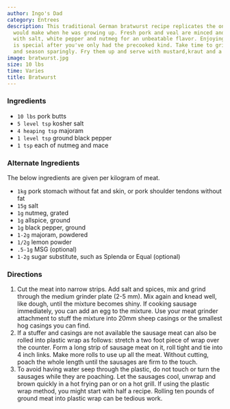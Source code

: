 ```yaml
---
author: Ingo's Dad
category: Entrees
description: This traditional German bratwurst recipe replicates the one Ingo's father
  would make when he was growing up. Fresh pork and veal are minced and seasoned simply
  with salt, white pepper and nutmeg for an unbeatable flavor. Enjoying homemade brats
  is special after you've only had the precooked kind. Take time to grind the meat
  and season sparingly. Fry them up and serve with mustard,kraut and a pretzel. Prost!
image: bratwurst.jpg
size: 10 lbs
time: Varies
title: Bratwurst
---
```

### Ingredients

* `10 lbs` pork butts
* `5 level tsp` kosher salt
* `4 heaping tsp` majoram
* `1 level tsp` ground black pepper
* `1 tsp` each of nutmeg and mace

### Alternate Ingredients

The below ingredients are given per kilogram of meat.

* `1kg` pork stomach without fat and skin, or pork shoulder tendons without fat
* `15g` salt
* `1g` nutmeg, grated
* `1g` allspice, ground
* `1g` black pepper, ground
* `1-2g` majoram, powdered
* `1/2g` lemon powder
* `.5-1g` MSG (optional)
* `1-2g` sugar substitute, such as Splenda or Equal (optional)

### Directions

1. Cut the meat into narrow strips. Add salt and spices, mix and grind through the medium grinder plate (2-5 mm). Mix again and knead well, like dough, until the mixture becomes shiny. If cooking sausage immediately, you can add an egg to the mixture. Use your meat grinder attachment to stuff the mixture into 20mm sheep casings or the smallest hog casings you can find.
2. If a stuffer and casings are not available the sausage meat can also be rolled into plastic wrap as follows: stretch a two foot piece of wrap over the counter. Form a long strip of sausage meat on it, roll tight and tie into 4 inch links. Make more rolls to use up all the meat. Without cutting, poach the whole length until the sausages are firm to the touch.
3. To avoid having water seep through the plastic, do not touch or turn the sausages while they are poaching. Let the sausages cool, unwrap and brown quickly in a hot frying pan or on a hot grill. If using the plastic wrap method, you might start with half a recipe. Rolling ten pounds of ground meat into plastic wrap can be tedious work.